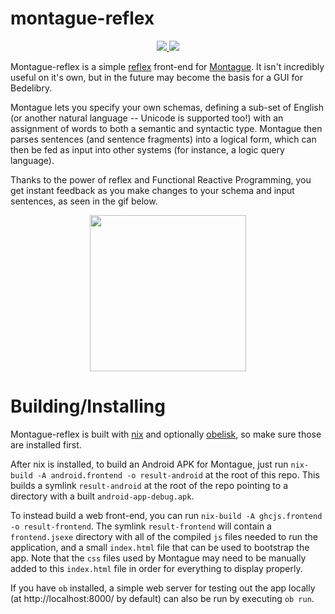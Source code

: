 # montague-reflex

<p align="center">
  <a href="https://haskell.org/">
    <img src="https://img.shields.io/badge/Language-Haskell-blue">
  </a>
  <a href="https://github.com/Sintrastes/montague-reflex/actions/workflows/build.yml">
    <img src="https://github.com/Sintrastes/montague-reflex/actions/workflows/build.yml/badge.svg">
  </a>
</p>

Montague-reflex is a simple [reflex](https://reflex-frp.org/) front-end for [Montague](https://github.com/Sintrastes/Montague). It isn't incredibly useful on it's own, but in the future may become the basis for a GUI for Bedelibry.

Montague lets you specify your own schemas, defining a sub-set of English (or another natural language -- Unicode is supported too!)
 with an assignment of words to both a semantic and syntactic type. Montague then parses
 sentences (and sentence fragments) into a logical form, which can
 then be fed as input into other systems (for instance, a logic query language).

Thanks to the power of reflex and Functional Reactive Programming,
 you get instant feedback as you make changes to your schema and
 input sentences, as seen in the gif below.

<div align="center">
  <img width="250em" src="https://raw.githubusercontent.com/Sintrastes/montague-reflex/main/images/montague_screenshot.png"/>
</div>

# Building/Installing

Montague-reflex is built with [nix](https://nixos.org/) and optionally [obelisk](https://github.com/obsidiansystems/obelisk/), so make sure those are installed first. 

After nix is installed, to build an Android APK for Montague, just run `nix-build -A android.frontend -o result-android` at the root of this repo. This builds a symlink `result-android` at the root of the repo pointing to a directory with a built `android-app-debug.apk`.

To instead build a web front-end, you can run `nix-build -A ghcjs.frontend -o result-frontend`. The symlink `result-frontend` will contain a `frontend.jsexe` directory with all of the compiled `js` files needed to run the application, and a small `index.html` file that can be used to bootstrap the app. Note that the `css` files used by Montague may need to be manually added to this `index.html` file in order for everything to display properly.

If you have `ob` installed, a simple web server for testing out the app locally (at http://localhost:8000/ by default) can also be run by executing `ob run`.
